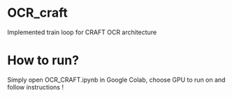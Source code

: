 # OCR_craft
Implemented train loop for CRAFT OCR architecture

# How to run?
Simply open OCR_CRAFT.ipynb in Google Colab, choose GPU to run on and follow instructions !
